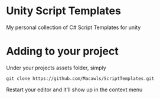 # Unity Script Templates
My personal collection of C# Script Templates for unity

# Adding to your project
Under your projects assets folder, simply 
``` 
git clone https://github.com/Macawls/ScriptTemplates.git
```
Restart your editor and it'll show up in the context menu
